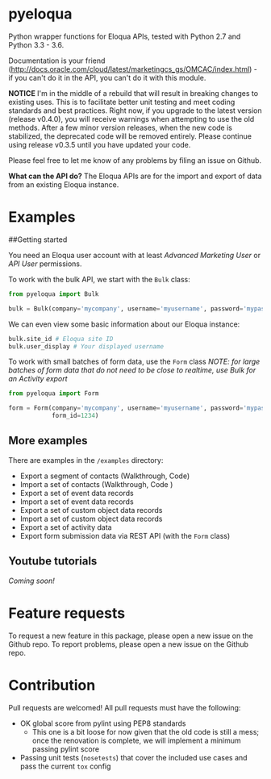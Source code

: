 # pyeloqua

Python wrapper functions for Eloqua APIs, tested with Python 2.7 and Python 3.3 - 3.6.

Documentation is your friend (http://docs.oracle.com/cloud/latest/marketingcs_gs/OMCAC/index.html) - if you can't do it in the API, you can't do it with this module.

**NOTICE** I'm in the middle of a rebuild that will result in breaking changes to existing uses. This is to facilitate better unit testing and meet coding standards and best practices. Right now, if you upgrade to the latest version (release v0.4.0), you will receive warnings when attempting to use the old methods. After a few minor version releases, when the new code is stabilized, the deprecated code will be removed entirely. Please continue using release v0.3.5 until you have updated your code.

Please feel free to let me know of any problems by filing an issue on Github.

**What can the API do?** The Eloqua APIs are for the import and export of data from an existing Eloqua instance.

# Examples
##Getting started

You need an Eloqua user account with at least *Advanced Marketing User* or *API User* permissions.

To work with the bulk API, we start with the `Bulk` class:

```python
from pyeloqua import Bulk

bulk = Bulk(company='mycompany', username='myusername', password='mypassword')
```

We can even view some basic information about our Eloqua instance:

```python
bulk.site_id # Eloqua site ID
bulk.user_display # Your displayed username
```

To work with small batches of form data, use the `Form` class
*NOTE: for large batches of form data that do not need to be close to realtime,
use Bulk for an Activity export*
```python
from pyeloqua import Form

form = Form(company='mycompany', username='myusername', password='mypassword',
            form_id=1234)
```

## More examples

There are examples in the `/examples` directory:

- Export a segment of contacts (Walkthrough, Code)
- Import a set of contacts (Walkthrough, Code )
- Export a set of event data records
- Import a set of event data records
- Export a set of custom object data records
- Import a set of custom object data records
- Export a set of activity data
- Export form submission data via REST API (with the `Form` class)

## Youtube tutorials

*Coming soon!*

# Feature requests

To request a new feature in this package, please open a new issue on the Github repo.
To report problems, please open a new issue on the Github repo.

# Contribution

Pull requests are welcomed! All pull requests must have the following:
- OK global score from pylint using PEP8 standards
  - This one is a bit loose for now given that the old code is still a mess; once the renovation is complete, we will implement a minimum passing pylint score
- Passing unit tests (`nosetests`) that cover the included use cases and pass the current `tox` config
